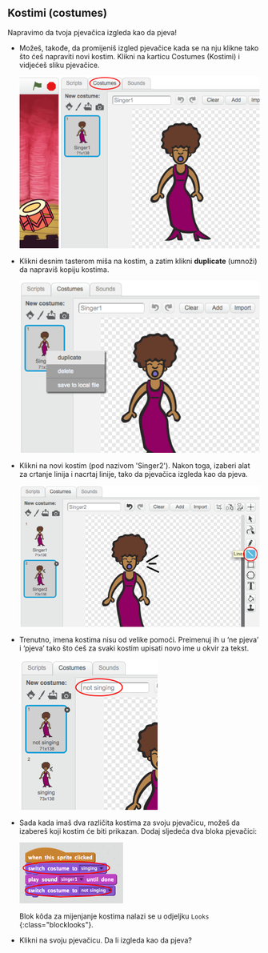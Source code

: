 ## Kostimi (costumes)

Napravimo da tvoja pjevačica izgleda kao da pjeva!

+ Možeš, takođe, da promijeniš izgled pjevačice kada se na nju klikne tako što ćeš napraviti novi kostim. Klikni na karticu Costumes (Kostimi) i vidjećeš sliku pjevačice.
    
    ![snimak ekrana](images/band-singer-costume.png)

+ Klikni desnim tasterom miša na kostim, a zatim klikni **duplicate** (umnoži) da napraviš kopiju kostima.
    
    ![snimak ekrana](images/band-singer-duplicate.png)

+ Klikni na novi kostim (pod nazivom 'Singer2'). Nakon toga, izaberi alat za crtanje linija i nacrtaj linije, tako da pjevačica izgleda kao da pjeva.
    
    ![snimak ekrana](images/band-singer-click.png)

+ Trenutno, imena kostima nisu od velike pomoći. Preimenuj ih u ‘ne pjeva’ i ‘pjeva’ tako što ćeš za svaki kostim upisati novo ime u okvir za tekst.
    
    ![snimak ekrana](images/band-singer-name.png)

+ Sada kada imaš dva različita kostima za svoju pjevačicu, možeš da izabereš koji kostim će biti prikazan. Dodaj sljedeća dva bloka pjevačici:
    
    ![snimak ekrana](images/band-looks.png)
    
    Blok kôda za mijenjanje kostima nalazi se u odjeljku `Looks` {:class="blocklooks"}.

+ Klikni na svoju pjevačicu. Da li izgleda kao da pjeva?